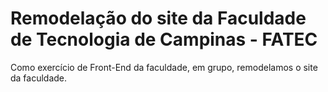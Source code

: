 # Remodelação do site da Faculdade de Tecnologia de Campinas - FATEC
Como exercício de Front-End da faculdade, em grupo, remodelamos o site da faculdade.
